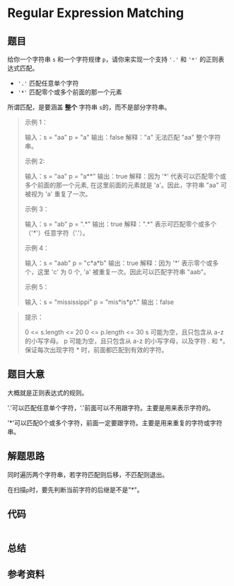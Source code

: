 # Regular Expression Matching

## 题目


给你一个字符串 `s` 和一个字符规律 `p`，请你来实现一个支持 `'.'` 和 `'*'` 的正则表达式匹配。

- `'.'` 匹配任意单个字符
- `'*'` 匹配零个或多个前面的那一个元素

所谓匹配，是要涵盖 **整个** 字符串 `s`的，而不是部分字符串。

> 示例 1：
>
> 输入：s = "aa" p = "a"
> 输出：false
> 解释："a" 无法匹配 "aa" 整个字符串。
>
> 
>
> 示例 2:
>
> 输入：s = "aa" p = "a\**"
> 输出：true
> 解释：因为 '\*' 代表可以匹配零个或多个前面的那一个元素, 在这里前面的元素就是 'a'。因此，字符串 "aa" 可被视为 'a' 重复了一次。
>
> 
>
> 示例 3：
>
> 输入：s = "ab" p = ".\*"
> 输出：true
> 解释：".\*" 表示可匹配零个或多个（'*'）任意字符（'.'）。
>
> 
>
> 示例 4：
>
> 输入：s = "aab" p = "c\*a\*b"
> 输出：true
> 解释：因为 '*' 表示零个或多个，这里 'c' 为 0 个, 'a' 被重复一次。因此可以匹配字符串 "aab"。
>
> 
>
> 示例 5：
>
> 输入：s = "mississippi" p = "mis\*is\*p\*."
> 输出：false

> 提示：
>
> 0 <= s.length <= 20
> 0 <= p.length <= 30
> s 可能为空，且只包含从 a-z 的小写字母。
> p 可能为空，且只包含从 a-z 的小写字母，以及字符 . 和 *。
> 保证每次出现字符 * 时，前面都匹配到有效的字符。



## 题目大意

大概就是正则表达式的规则。

'.'可以匹配任意单个字符，'.'前面可以不用跟字符。主要是用来表示字符的。

'\*'可以匹配0个或多个字符，前面一定要跟字符。主要是用来重复的字符或字符串。



## 解题思路

同时遍历两个字符串，若字符匹配则后移，不匹配则退出。

在扫描`p`时，要先判断当前字符的后继是不是"\*"。



## 代码

```c


```



## 总结



## 参考资料



